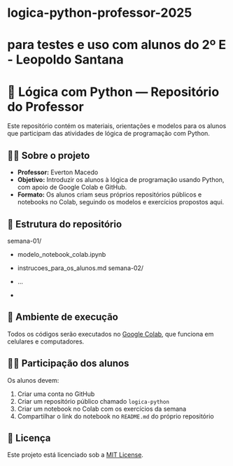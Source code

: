 # logica-python-professor-2025
# para testes e uso com alunos do 2º E - Leopoldo Santana
# 📘 Lógica com Python — Repositório do Professor

Este repositório contém os materiais, orientações e modelos para os alunos que participam das atividades de lógica de programação com Python.

## 👨‍🏫 Sobre o projeto

- **Professor:** Everton Macedo  
- **Objetivo:** Introduzir os alunos à lógica de programação usando Python, com apoio de Google Colab e GitHub.
- **Formato:** Os alunos criam seus próprios repositórios públicos e notebooks no Colab, seguindo os modelos e exercícios propostos aqui.

## 📁 Estrutura do repositório
  semana-01/
-   modelo_notebook_colab.ipynb
-   instrucoes_para_os_alunos.md semana-02/
- ...

- 
## 🧪 Ambiente de execução

Todos os códigos serão executados no [Google Colab](https://colab.research.google.com), que funciona em celulares e computadores.

## 🧑‍🎓 Participação dos alunos

Os alunos devem:
1. Criar uma conta no GitHub
2. Criar um repositório público chamado `logica-python`
3. Criar um notebook no Colab com os exercícios da semana
4. Compartilhar o link do notebook no `README.md` do próprio repositório

## 📄 Licença

Este projeto está licenciado sob a [MIT License](LICENSE).

